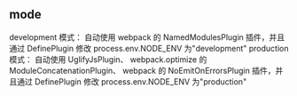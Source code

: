 ## mode

development 模式： 自动使用 webpack 的 NamedModulesPlugin 插件，并且通过 DefinePlugin 修改 process.env.NODE_ENV 为"development"
production 模式： 自动使用 UglifyJsPlugin、 webpack.optimize 的 ModuleConcatenationPlugin、 webpack 的 NoEmitOnErrorsPlugin 插件，并且通过 DefinePlugin 修改 process.env.NODE_ENV 为"production"
